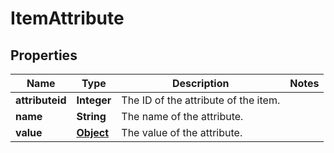 

# ItemAttribute


## Properties

Name | Type | Description | Notes
------------ | ------------- | ------------- | -------------
**attributeid** | **Integer** | The ID of the attribute of the item. | 
**name** | **String** | The name of the attribute. | 
**value** | [**Object**](.md) | The value of the attribute. | 



